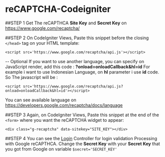 # reCAPTCHA-Codeigniter
##STEP 1
Get The reCAPTHCA **Site Key** and **Secret Key** on https://www.google.com/recaptcha/

##STEP 2
On CodeIgniter Views, Paste this snippet before the closing `</head>` tag on your HTML template:

`<script src='https://www.google.com/recaptcha/api.js'></script>`

-- Optional
If you want to use another language, you can specify on JavaScript render, add this code :
**?onload=onloadCallback&hl=id**
For example i want to use Indonesian Language, on **hl** parameter i use **id** code. So The javascript will be :

`<script src='https://www.google.com/recaptcha/api.js?onload=onloadCallback&hl=id'></script>`

You can see available language on https://developers.google.com/recaptcha/docs/language

##STEP 3
Again, on CodeIgniter Views, Paste this snippet at the end of the `<form>` where you want the reCAPTCHA widget to appear:

`<div class="g-recaptcha" data-sitekey="SITE_KEY"></div>`

##STEP 4
You can see the [Login](../master/Login.php) Controller for login validation Processing with Google reCAPTHCA. Change the **Secret Key** with your **Secret Key** that you got from Google on variable `$secret='SECRET_KEY'`
